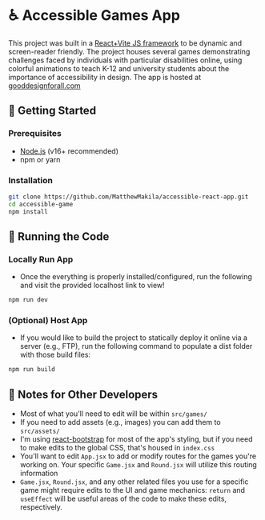 # ♿️ Accessible Games App

This project was built in a [React+Vite JS framework](https://vite.dev/guide/#scaffolding-your-first-vite-project) to be dynamic and screen-reader friendly. The project houses several games demonstrating challenges faced by individuals with particular disabilities online, using colorful animations to teach K-12 and university students about the importance of accessibility in design.
The app is hosted at [gooddesignforall.com](https://gooddesignforall.com/)

## 🚀 Getting Started

### Prerequisites

- [Node.js](https://nodejs.org/) (v16+ recommended)
- npm or yarn

### Installation

```bash
git clone https://github.com/MatthewMakila/accessible-react-app.git
cd accessible-game
npm install
```

## 🔨 Running the Code

### Locally Run App
- Once the everything is properly installed/configured, run the following and visit the provided localhost link to view!

```bash
npm run dev
```

### (Optional) Host App
- If you would like to build the project to statically deploy it online via a server (e.g., FTP), run the following command to populate a dist folder with those build files:

```bash
npm run build
```

## 📝 Notes for Other Developers

- Most of what you'll need to edit will be within ```src/games/```
- If you need to add assets (e.g., images) you can add them to ```src/assets/```
- I'm using [react-bootstrap](https://react-bootstrap.netlify.app/docs/getting-started/introduction/) for most of the app's styling, but if you need to make edits to the global CSS, that's housed in ```index.css```
- You'll want to edit ```App.jsx``` to add or modify routes for the games you're working on. Your specific ```Game.jsx``` and ```Round.jsx``` will utilize this routing information
- ```Game.jsx```, ```Round.jsx```, and any other related files you use for a specific game might require edits to the UI and game mechanics: ```return``` and ```useEffect``` will be useful areas of the code to make these edits, respectively. 